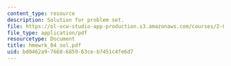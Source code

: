 ```yaml
---
content_type: resource
description: Solution for problem set.
file: https://ol-ocw-studio-app-production.s3.amazonaws.com/courses/2-008-design-and-manufacturing-ii-spring-2004/bd0462a97668685963ceb7451c4fe6d7_hmewrk_04_sol.pdf
file_type: application/pdf
resourcetype: Document
title: hmewrk_04_sol.pdf
uid: bd0462a9-7668-6859-63ce-b7451c4fe6d7
---
```


